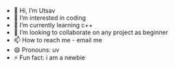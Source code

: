 - 👋 Hi, I’m Utsav
- 👀 I’m interested in coding
- 🌱 I’m currently learning c++
- 💞️ I’m looking to collaborate on any project as beginner
- 📫 How to reach me - email me
- 😄 Pronouns: uv
- ⚡ Fun fact: i am a newbie 
<!---
uvreincarnated/uvreincarnated is a  special ✨ repository because its `README.md` (this file) appears on your GitHub profile.
You can click the Preview link to take a look at your changes.
--->
